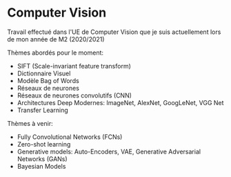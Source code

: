 # Computer Vision

Travail effectué dans l'UE de Computer Vision que je suis actuellement lors de mon année de M2 (2020/2021)

Thèmes abordés pour le moment:
- SIFT (Scale-invariant feature transform)
- Dictionnaire Visuel
- Modèle Bag of Words
- Réseaux de neurones
- Réseaux de neurones convolutifs (CNN)
- Architectures Deep Modernes: ImageNet, AlexNet, GoogLeNet, VGG Net
- Transfer Learning

Thèmes à venir:
- Fully Convolutional Networks (FCNs)
- Zero-shot learning
- Generative models: Auto-Encoders, VAE, Generative Adversarial Networks (GANs)
- Bayesian Models
